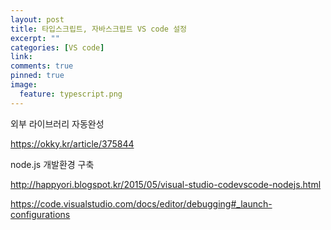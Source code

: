```yaml
---
layout: post
title: 타입스크립트, 자바스크립트 VS code 설정
excerpt: ""
categories: [VS code]
link:
comments: true
pinned: true
image:
  feature: typescript.png
---
```


외부 라이브러리 자동완성

<https://okky.kr/article/375844>

node.js 개발환경 구축

<http://happyori.blogspot.kr/2015/05/visual-studio-codevscode-nodejs.html>

<https://code.visualstudio.com/docs/editor/debugging#_launch-configurations>
